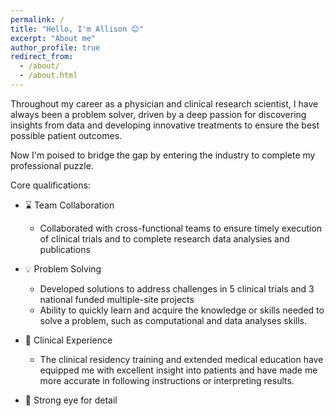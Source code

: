 ```yaml
---
permalink: /
title: "Hello, I'm Allison 😊"
excerpt: "About me"
author_profile: true
redirect_from: 
  - /about/
  - /about.html
---
```


Throughout my career as a physician and clinical research scientist, I have always been a problem solver, driven by a deep passion for discovering insights from data and developing innovative treatments to ensure the best possible patient outcomes.

Now I'm poised to bridge the gap by entering the industry to complete my professional puzzle.

Core qualifications:
* ⌛ Team Collaboration
  * Collaborated with cross-functional teams to ensure timely execution of clinical trials and to complete research data analysies and publications

* 💡 Problem Solving
   * Developed solutions to address challenges in 5 clinical trials and 3 national funded multiple-site projects
   * Ability to quickly learn and acquire the knowledge or skills needed to solve a problem, such as computational and data analyses skills.
  
*  🏥 Clinical Experience
   * The clinical residency training and extended medical education have equipped me with excellent insight into patients and have made me more accurate in following instructions or interpreting results.   

* 👀 Strong eye for detail

